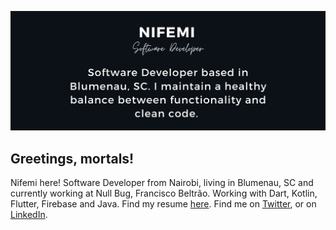 [![Header](https://raw.githubusercontent.com/thenifemi/thenifemi/master/nifemi-banner.png "Header")](https://www.linkedin.com/in/nifemii)

## Greetings, mortals!

Nifemi here! Software Developer from Nairobi, living in Blumenau, SC and currently working at Null Bug, Francisco Beltrão. Working with Dart, Kotlin, Flutter, Firebase and Java. 
Find my resume [here](https://github.com/thenifemi/thenifemi/blob/master/Nifemi-Diffu-Resume-2021.pdf).
Find me on [Twitter](https://twitter.com/thenifemii), or on [LinkedIn](https://www.linkedin.com/in/nifemii).